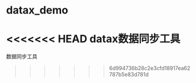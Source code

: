 # datax_demo
<<<<<<< HEAD
datax数据同步工具
=======
数据同步工具
>>>>>>> 6d994736b28c2e3cfd18917ea62787b5e83d781d

